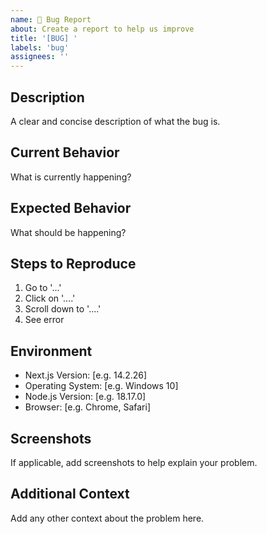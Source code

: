 ```yaml
---
name: 🐛 Bug Report
about: Create a report to help us improve
title: '[BUG] '
labels: 'bug'
assignees: ''
---
```


## Description
A clear and concise description of what the bug is.

## Current Behavior
What is currently happening?

## Expected Behavior
What should be happening?

## Steps to Reproduce
1. Go to '...'
2. Click on '....'
3. Scroll down to '....'
4. See error

## Environment
- Next.js Version: [e.g. 14.2.26]
- Operating System: [e.g. Windows 10]
- Node.js Version: [e.g. 18.17.0]
- Browser: [e.g. Chrome, Safari]

## Screenshots
If applicable, add screenshots to help explain your problem.

## Additional Context
Add any other context about the problem here.
